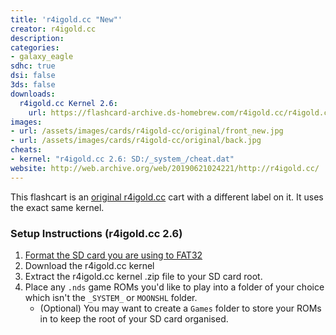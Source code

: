 ```yaml
---
title: 'r4igold.cc "New"'
creator: r4igold.cc
description:
categories:
- galaxy_eagle
sdhc: true
dsi: false
3ds: false
downloads:
  r4igold.cc Kernel 2.6:
    url: https://flashcard-archive.ds-homebrew.com/r4igold.cc/r4igold.cc_Kernel_2.6.zip
images:
- url: /assets/images/cards/r4igold-cc/original/front_new.jpg
- url: /assets/images/cards/r4igold-cc/original/back.jpg
cheats:
- kernel: "r4igold.cc 2.6: SD:/_system_/cheat.dat"
website: http://web.archive.org/web/20190621024221/http://r4igold.cc/
---
```

This flashcart is an [original r4igold.cc](/card/r4igold-cc-original.html) cart with a different label on it. It uses the exact same kernel.

### Setup Instructions (r4igold.cc 2.6)
1. [Format the SD card you are using to FAT32](https://wiki.hacks.guide/wiki/Formatting_an_SD_card)
1. Download the r4igold.cc kernel
1. Extract the r4igold.cc kernel .zip file to your SD card root.
1. Place any `.nds` game ROMs you'd like to play into a folder of your choice which isn't the `_SYSTEM_` or `MOONSHL` folder.
    - (Optional) You may want to create a `Games` folder to store your ROMs in to keep the root of your SD card organised.